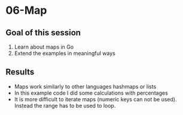 # 06-Map

## Goal of this session

1. Learn about maps in Go
2. Extend the examples in meaningful ways

## Results

* Maps work similarly to other languages hashmaps or lists
* In this example code I did some calculations with percentages
* It is more difficult to iterate maps (numeric keys can not be used). Instead the range has to be used to loop.
